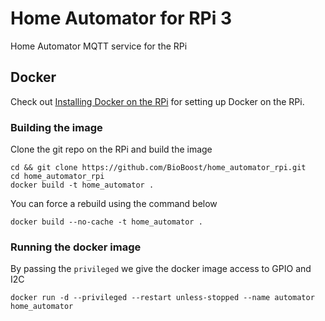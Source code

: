 # Home Automator for RPi 3

Home Automator MQTT service for the RPi

## Docker

Check out [Installing Docker on the RPi](docs/docker.md) for setting up Docker on the RPi.

### Building the image

Clone the git repo on the RPi and build the image

```shell
cd && git clone https://github.com/BioBoost/home_automator_rpi.git
cd home_automator_rpi
docker build -t home_automator .
```

You can force a rebuild using the command below
```shell
docker build --no-cache -t home_automator .
```

### Running the docker image

By passing the `privileged` we give the docker image access to GPIO and I2C
```shell
docker run -d --privileged --restart unless-stopped --name automator home_automator
```
